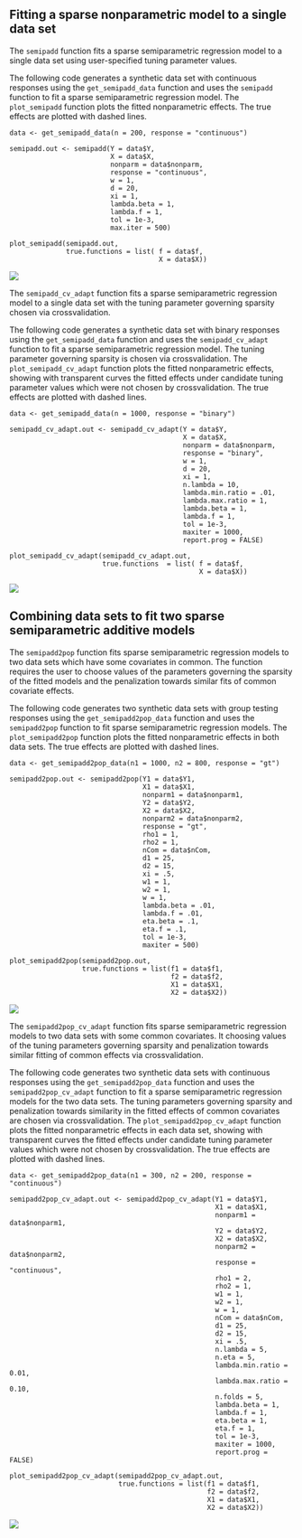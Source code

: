 Fitting a sparse nonparametric model to a single data set
---------------------------------------------------------

The `semipadd` function fits a sparse semiparametric regression model to
a single data set using user-specified tuning parameter values.

The following code generates a synthetic data set with continuous
responses using the `get_semipadd_data` function and uses the `semipadd`
function to fit a sparse semiparametric regression model. The
`plot_semipadd` function plots the fitted nonparametric effects. The
true effects are plotted with dashed lines.

    data <- get_semipadd_data(n = 200, response = "continuous")

    semipadd.out <- semipadd(Y = data$Y,
                             X = data$X,
                             nonparm = data$nonparm,
                             response = "continuous",
                             w = 1,
                             d = 20,
                             xi = 1,
                             lambda.beta = 1,
                             lambda.f = 1,
                             tol = 1e-3,
                             max.iter = 500)

    plot_semipadd(semipadd.out, 
                  true.functions = list( f = data$f,
                                         X = data$X))

![](README_files/figure-markdown_strict/semipadd-1.png)

The `semipadd_cv_adapt` function fits a sparse semiparametric regression
model to a single data set with the tuning parameter governing sparsity
chosen via crossvalidation.

The following code generates a synthetic data set with binary responses
using the `get_semipadd_data` function and uses the `semipadd_cv_adapt`
function to fit a sparse semiparametric regression model. The tuning
parameter governing sparsity is chosen via crossvalidation. The
`plot_semipadd_cv_adapt` function plots the fitted nonparametric
effects, showing with transparent curves the fitted effects under
candidate tuning parameter values which were not chosen by
crossvalidation. The true effects are plotted with dashed lines.

    data <- get_semipadd_data(n = 1000, response = "binary")

    semipadd_cv_adapt.out <- semipadd_cv_adapt(Y = data$Y,
                                               X = data$X,
                                               nonparm = data$nonparm,
                                               response = "binary",
                                               w = 1,
                                               d = 20,
                                               xi = 1,
                                               n.lambda = 10,
                                               lambda.min.ratio = .01,
                                               lambda.max.ratio = 1,
                                               lambda.beta = 1,
                                               lambda.f = 1,
                                               tol = 1e-3,
                                               maxiter = 1000,
                                               report.prog = FALSE)

    plot_semipadd_cv_adapt(semipadd_cv_adapt.out, 
                           true.functions  = list( f = data$f,
                                                   X = data$X))

![](README_files/figure-markdown_strict/semipadd_cv_adapt-1.png)

Combining data sets to fit two sparse semiparametric additive models
--------------------------------------------------------------------

The `semipadd2pop` function fits sparse semiparametric regression models
to two data sets which have some covariates in common. The function
requires the user to choose values of the parameters governing the
sparsity of the fitted models and the penalization towards similar fits
of common covariate effects.

The following code generates two synthetic data sets with group testing
responses using the `get_semipadd2pop_data` function and uses the
`semipadd2pop` function to fit sparse semiparametric regression models.
The `plot_semipadd2pop` function plots the fitted nonparametric effects
in both data sets. The true effects are plotted with dashed lines.

    data <- get_semipadd2pop_data(n1 = 1000, n2 = 800, response = "gt")

    semipadd2pop.out <- semipadd2pop(Y1 = data$Y1,
                                     X1 = data$X1,
                                     nonparm1 = data$nonparm1,
                                     Y2 = data$Y2,
                                     X2 = data$X2,
                                     nonparm2 = data$nonparm2,
                                     response = "gt",
                                     rho1 = 1,
                                     rho2 = 1,
                                     nCom = data$nCom,
                                     d1 = 25,
                                     d2 = 15,
                                     xi = .5,
                                     w1 = 1,
                                     w2 = 1,
                                     w = 1,
                                     lambda.beta = .01,
                                     lambda.f = .01,
                                     eta.beta = .1,
                                     eta.f = .1,
                                     tol = 1e-3,
                                     maxiter = 500)
                                 
    plot_semipadd2pop(semipadd2pop.out,
                      true.functions = list(f1 = data$f1,
                                            f2 = data$f2,
                                            X1 = data$X1,
                                            X2 = data$X2))

![](README_files/figure-markdown_strict/semipadd2pop-1.png)

The `semipadd2pop_cv_adapt` function fits sparse semiparametric
regression models to two data sets with some common covariates. It
choosing values of the tuning parameters governing sparsity and
penalization towards similar fitting of common effects via
crossvalidation.

The following code generates two synthetic data sets with continuous
responses using the `get_semipadd2pop_data` function and uses the
`semipadd2pop_cv_adapt` function to fit a sparse semiparametric
regression models for the two data sets. The tuning parameters governing
sparsity and penalization towards similarity in the fitted effects of
common covariates are chosen via crossvalidation. The
`plot_semipadd2pop_cv_adapt` function plots the fitted nonparametric
effects in each data set, showing with transparent curves the fitted
effects under candidate tuning parameter values which were not chosen by
crossvalidation. The true effects are plotted with dashed lines.

    data <- get_semipadd2pop_data(n1 = 300, n2 = 200, response = "continuous")

    semipadd2pop_cv_adapt.out <- semipadd2pop_cv_adapt(Y1 = data$Y1,
                                                       X1 = data$X1,
                                                       nonparm1 = data$nonparm1,
                                                       Y2 = data$Y2,
                                                       X2 = data$X2,
                                                       nonparm2 = data$nonparm2,
                                                       response = "continuous",
                                                       rho1 = 2,
                                                       rho2 = 1,
                                                       w1 = 1,
                                                       w2 = 1,
                                                       w = 1,
                                                       nCom = data$nCom,
                                                       d1 = 25,
                                                       d2 = 15,
                                                       xi = .5,
                                                       n.lambda = 5,
                                                       n.eta = 5,
                                                       lambda.min.ratio = 0.01,
                                                       lambda.max.ratio = 0.10,
                                                       n.folds = 5,
                                                       lambda.beta = 1,
                                                       lambda.f = 1,
                                                       eta.beta = 1,
                                                       eta.f = 1,
                                                       tol = 1e-3,
                                                       maxiter = 1000,
                                                       report.prog = FALSE)

    plot_semipadd2pop_cv_adapt(semipadd2pop_cv_adapt.out,
                               true.functions = list(f1 = data$f1,
                                                     f2 = data$f2,
                                                     X1 = data$X1,
                                                     X2 = data$X2))

![](README_files/figure-markdown_strict/semipadd2pop_cv_adapt-1.png)
